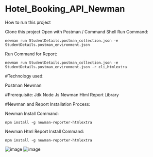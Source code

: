 # Hotel_Booking_API_Newman

How to run this project

Clone this project
Open with Postman / Command Shell
Run Command:

    newman run StudentDetails.postman_collection.json -e StudentDetails.postman_environment.json 



Run Command for Report:

    newman run StudentDetails.postman_collection.json -e StudentDetails.postman_environment.json -r cli,htmlextra



#Technology used:

Postman
Newman

#Prerequisite:
    Jdk
    Node Js
    Newman
    Html Report Library

#Newman and Report Installation Process:

Newman Install Command:

    npm install -g newman-reporter-htmlextra


Newman Html Report Install Command:
    
    npm install -g newman-reporter-htmlextra









![image](https://github.com/rup-ak/Hotel_Booking_API_Newman/assets/93119678/87e6dc4c-9388-42b1-8ab2-06ff76a02e56)
![image](https://github.com/rup-ak/Hotel_Booking_API_Newman/assets/93119678/1b091748-f658-4b3d-a445-35edcbada210)
